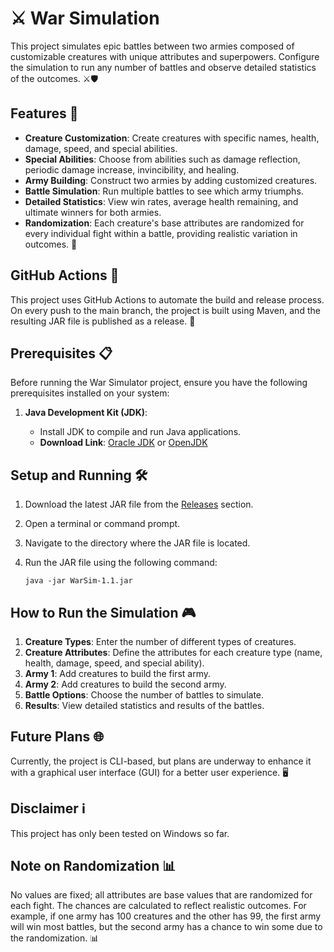 # ⚔️ War Simulation
This project simulates epic battles between two armies composed of customizable creatures with unique attributes and superpowers. Configure the simulation to run any number of battles and observe detailed statistics of the outcomes. ⚔️🛡️

## Features 🌟
- **Creature Customization**: Create creatures with specific names, health, damage, speed, and special abilities.
- **Special Abilities**: Choose from abilities such as damage reflection, periodic damage increase, invincibility, and healing.
- **Army Building**: Construct two armies by adding customized creatures.
- **Battle Simulation**: Run multiple battles to see which army triumphs.
- **Detailed Statistics**: View win rates, average health remaining, and ultimate winners for both armies.
- **Randomization**: Each creature's base attributes are randomized for every individual fight within a battle, providing realistic variation in outcomes. 🎲

## GitHub Actions 🚀
This project uses GitHub Actions to automate the build and release process. On every push to the main branch, the project is built using Maven, and the resulting JAR file is published as a release. 🚀

## Prerequisites 📋
Before running the War Simulator project, ensure you have the following prerequisites installed on your system:

1. **Java Development Kit (JDK)**:
   
   - Install JDK to compile and run Java applications.
   - **Download Link**: [Oracle JDK](https://www.oracle.com/java/technologies/javase-downloads.html) or [OpenJDK](https://adoptopenjdk.net/)

## Setup and Running 🛠️
1. Download the latest JAR file from the [Releases](https://github.com/DavidHlavacek/WarSim/releases) section.
2. Open a terminal or command prompt.
3. Navigate to the directory where the JAR file is located.
4. Run the JAR file using the following command:
   
   ```
   java -jar WarSim-1.1.jar
   ```
   
## How to Run the Simulation 🎮
1. **Creature Types**: Enter the number of different types of creatures.
2. **Creature Attributes**: Define the attributes for each creature type (name, health, damage, speed, and special ability).
3. **Army 1**: Add creatures to build the first army.
4. **Army 2**: Add creatures to build the second army.
5. **Battle Options**: Choose the number of battles to simulate.
6. **Results**: View detailed statistics and results of the battles.
   
## Future Plans 🌐
Currently, the project is CLI-based, but plans are underway to enhance it with a graphical user interface (GUI) for a better user experience. 🖥️

## Disclaimer ℹ️
This project has only been tested on Windows so far.

## Note on Randomization 📊
No values are fixed; all attributes are base values that are randomized for each fight. The chances are calculated to reflect realistic outcomes. For example, if one army has 100 creatures and the other has 99, the first army will win most battles, but the second army has a chance to win some due to the randomization. 📊
